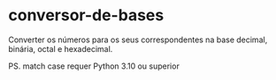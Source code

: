 # conversor-de-bases
Converter os números para os seus correspondentes na base decimal, binária, octal e hexadecimal.

PS. match case requer Python 3.10 ou superior
